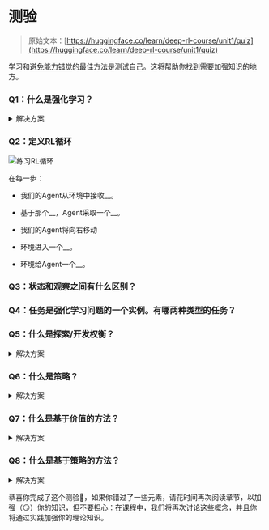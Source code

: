 # 测验

> 原始文本：[https://huggingface.co/learn/deep-rl-course/unit1/quiz](https://huggingface.co/learn/deep-rl-course/unit1/quiz)

学习和[避免能力错觉](https://www.coursera.org/lecture/learning-how-to-learn/illusions-of-competence-BuFzf)的最佳方法是测试自己。这将帮助你找到需要加强知识的地方。

### Q1：什么是强化学习？

<details data-svelte-h="svelte-hwjwin"><summary>解决方案</summary>

强化学习是通过与环境进行试错交互并接收奖励（积极或消极）作为独特反馈来解决控制任务（也称为决策问题）的框架。</details>

### Q2：定义RL循环

![练习RL循环](../Images/7dd50ea3f5814cad587739a6db3ce516.png)

在每一步：

+   我们的Agent从环境中接收__。

+   基于那个__，Agent采取一个__。

+   我们的Agent将向右移动

+   环境进入一个__。

+   环境给Agent一个__。

### Q3：状态和观察之间有什么区别？

### Q4：任务是强化学习问题的一个实例。有哪两种类型的任务？

### Q5：什么是探索/开发权衡？

<details data-svelte-h="svelte-lhagbu"><summary>解决方案</summary>

在强化学习中，我们需要平衡探索环境和利用我们对环境的了解的程度。

+   *探索*是通过尝试随机动作来探索环境，以便更多地了解环境。

+   *开发*是利用已知信息来最大化奖励。

![探索开发权衡](../Images/3a59b593e994b9d356515c58b0fa6a24.png)</details>

### Q6：什么是策略？

<details data-svelte-h="svelte-su9zbv"><summary>解决方案</summary>

+   策略π是我们Agent的大脑。它是告诉我们在特定状态下应该采取什么行动的函数。因此，它定义了Agent在特定时间的行为。

![策略](../Images/83518e23a957f171ab1fe3fa7a6bbe35.png)</details>

### Q7：什么是基于价值的方法？

<details data-svelte-h="svelte-g9n3n1"><summary>解决方案</summary>

+   基于价值的方法是解决RL问题的主要方法之一。

+   在基于价值的方法中，我们不是训练一个策略函数，而是训练一个价值函数，将一个状态映射到在该状态的预期价值。</details>

### Q8：什么是基于策略的方法？

<details data-svelte-h="svelte-aae5od"><summary>解决方案</summary>

+   在*基于策略的方法*中，我们直接学习一个策略函数。

+   这个策略函数将从每个状态映射到该状态的最佳对应动作。或者是该状态可能动作集合上的概率分布。</details>

恭喜你完成了这个测验🥳，如果你错过了一些元素，请花时间再次阅读章节，以加强（😏）你的知识，但不要担心：在课程中，我们将再次讨论这些概念，并且你将通过实践加强你的理论知识。
